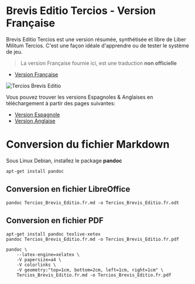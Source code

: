 # Brevis Editio Tercios - Version Française

Brevis Editio Tercios est une version résumée, synthétisée et libre de Liber Militum Tercios. C'est une façon idéale d'apprendre ou de tester le système de jeu.

> La version Française fournie ici, est une traduction **non officielle**

* [Version Française](Tercios_Brevis_Editio.fr.md)

![Tercios Brevis Editio](http://thierry.bugeat.free.fr/misc/Tercios_Brevis_Editio/images/couverture.small.jpg "Tercios Brevis Editio")

Vous pouvez trouver les versions Espagnoles & Anglaises en téléchargement à partir des pages suivantes:
* [Version Espagnole](http://released.elkraken.es/brevis-editio/)
* [Version Anglaise](http://released.elkraken.es/en/brevis-editio/)

# Conversion du fichier Markdown 

Sous Linux Debian, installez le package **pandoc**


    apt-get install pandoc

## Conversion en fichier LibreOffice


    pandoc Tercios_Brevis_Editio.fr.md -o Tercios_Brevis_Editio.fr.odt
    
## Conversion en fichier PDF


    apt-get install pandoc texlive-xetex
    pandoc Tercios_Brevis_Editio.fr.md -o Tercios_Brevis_Editio.fr.pdf
    
    pandoc \
        --latex-engine=xelatex \
        -V papersize=a4 \
        -V colorlinks \
        -V geometry:"top=1cm, bottom=2cm, left=1cm, right=1cm" \
        Tercios_Brevis_Editio.fr.md -o Tercios_Brevis_Editio.fr.pdf
